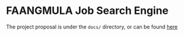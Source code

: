 # FAANGMULA Job Search Engine

The project proposal is under the `docs/` directory, or can be found [here](https://github.com/tonymuu/CourseProject/blob/main/docs/CS410%20Project%20Proposal.pdf)
